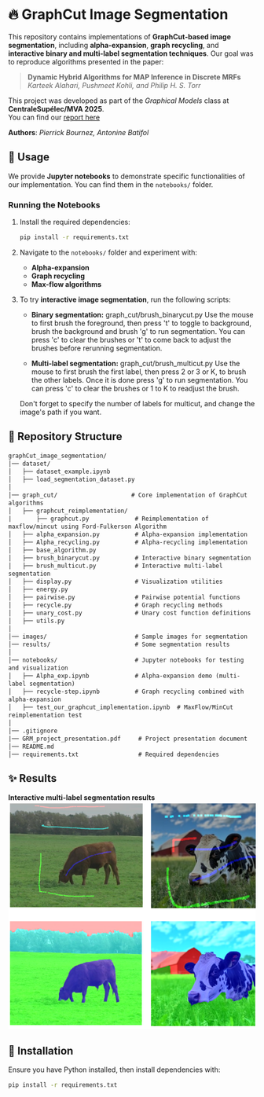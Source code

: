 # 🔥 GraphCut Image Segmentation  

This repository contains implementations of **GraphCut-based image segmentation**, including **alpha-expansion**, **graph recycling**, and **interactive binary and multi-label segmentation techniques**. Our goal was to reproduce algorithms presented in the paper:  

> **Dynamic Hybrid Algorithms for MAP Inference in Discrete MRFs**  
> *Karteek Alahari, Pushmeet Kohli, and Philip H. S. Torr*  

This project was developed as part of the *Graphical Models* class at **CentraleSupélec/MVA 2025**.  
You can find our [report here](https://github.com/abatifol/graphCut_image_segmentation/blob/main/GRM_project_report.pdf)

**Authors**: *Pierrick Bournez, Antonine Batifol*  


## 🚀 Usage  

We provide **Jupyter notebooks** to demonstrate specific functionalities of our implementation. You can find them in the `notebooks/` folder.  

### Running the Notebooks  
1. Install the required dependencies:  
   ```bash
   pip install -r requirements.txt
   ```
2. Navigate to the `notebooks/` folder and experiment with:  
   - **Alpha-expansion**  
   - **Graph recycling**  
   - **Max-flow algorithms**  

3. To try **interactive image segmentation**, run the following scripts:  
   - **Binary segmentation:** graph_cut/brush_binarycut.py
   Use the mouse to first brush the foreground, then press 't' to toggle to background, brush the background and brush 'g' to run segmentation. You can press 'c' to clear the brushes or 't' to come back to adjust the brushes before rerunning segmentation.

   - **Multi-label segmentation:** graph_cut/brush_multicut.py
   Use the mouse to first brush the first label, then press 2 or 3 or K, to brush the other labels. Once it is done press 'g' to run segmentation. You can press 'c' to clear the brushes or 1 to K to readjust the brush.
   
   Don't forget to specify the number of labels for multicut, and change the image's path if you want.


## 📂 Repository Structure  

```
graphCut_image_segmentation/
│── dataset/                      
│   ├── dataset_example.ipynb    
│   ├── load_segmentation_dataset.py  
│
│── graph_cut/                     # Core implementation of GraphCut algorithms
│   ├── graphcut_reimplementation/ 
|       ├── graphcut.py             # Reimplementation of maxflow/mincut using Ford-Fulkerson Algorithm
│   ├── alpha_expansion.py          # Alpha-expansion implementation
│   ├── Alpha_recycling.py          # Alpha-recycling implementation
│   ├── base_algorithm.py          
│   ├── brush_binarycut.py          # Interactive binary segmentation
│   ├── brush_multicut.py           # Interactive multi-label segmentation
│   ├── display.py                  # Visualization utilities
│   ├── energy.py                   
│   ├── pairwise.py                 # Pairwise potential functions
│   ├── recycle.py                  # Graph recycling methods
│   ├── unary_cost.py               # Unary cost function definitions
│   ├── utils.py                    
│
│── images/                         # Sample images for segmentation
│── results/                        # Some segmentation results
│
│── notebooks/                      # Jupyter notebooks for testing and visualization
│   ├── Alpha_exp.ipynb             # Alpha-expansion demo (multi-label segmentation)
│   ├── recycle-step.ipynb          # Graph recycling combined with alpha-expansion
│   ├── test_our_graphcut_implementation.ipynb  # MaxFlow/MinCut reimplementation test
│
│── .gitignore                      
|── GRM_project_presentation.pdf     # Project presentation document
│── README.md                       
│── requirements.txt                 # Required dependencies
```


## ✨ Results 

**Interactive multi-label segmentation results**
![Segmentation Example](results/multicut.png)


## 📌 Installation  

Ensure you have Python installed, then install dependencies with:  

```bash
pip install -r requirements.txt
```
